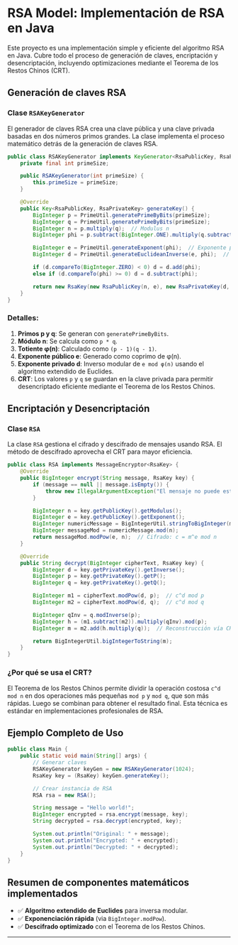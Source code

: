 # RSA Model: Implementación de RSA en Java

Este proyecto es una implementación simple y eficiente del algoritmo RSA en Java. Cubre todo el proceso de generación de claves, encriptación y desencriptación, incluyendo optimizaciones mediante el Teorema de los Restos Chinos (CRT).

## Generación de claves RSA

### Clase `RSAKeyGenerator`

El generador de claves RSA crea una clave pública y una clave privada basadas en dos números primos grandes. La clase implementa el proceso matemático detrás de la generación de claves RSA.

```java
public class RSAKeyGenerator implements KeyGenerator<RsaPublicKey, RsaPrivateKey> {
    private final int primeSize;

    public RSAKeyGenerator(int primeSize) {
        this.primeSize = primeSize;
    }

    @Override
    public Key<RsaPublicKey, RsaPrivateKey> generateKey() {
        BigInteger p = PrimeUtil.generatePrimeByBits(primeSize);
        BigInteger q = PrimeUtil.generatePrimeByBits(primeSize);
        BigInteger n = p.multiply(q);  // Modulus n
        BigInteger phi = p.subtract(BigInteger.ONE).multiply(q.subtract(BigInteger.ONE));  // φ(n)

        BigInteger e = PrimeUtil.generateExponent(phi);  // Exponente público e
        BigInteger d = PrimeUtil.generateEuclideanInverse(e, phi);  // Inverso modular d

        if (d.compareTo(BigInteger.ZERO) < 0) d = d.add(phi);
        else if (d.compareTo(phi) >= 0) d = d.subtract(phi);

        return new RsaKey(new RsaPublicKey(n, e), new RsaPrivateKey(d, p, q));
    }
}
```

### Detalles:
1. **Primos p y q**: Se generan con `generatePrimeByBits`.
2. **Módulo n**: Se calcula como `p * q`.
3. **Totiente φ(n)**: Calculado como `(p - 1)(q - 1)`.
4. **Exponente público e**: Generado como coprimo de φ(n).
5. **Exponente privado d**: Inverso modular de `e mod φ(n)` usando el algoritmo extendido de Euclides.
6. **CRT**: Los valores `p` y `q` se guardan en la clave privada para permitir desencriptado eficiente mediante el Teorema de los Restos Chinos.

## Encriptación y Desencriptación

### Clase `RSA`

La clase `RSA` gestiona el cifrado y descifrado de mensajes usando RSA. El método de descifrado aprovecha el CRT para mayor eficiencia.

```java
public class RSA implements MessageEncryptor<RsaKey> {
    @Override
    public BigInteger encrypt(String message, RsaKey key) {
        if (message == null || message.isEmpty()) {
            throw new IllegalArgumentException("El mensaje no puede estar vacío.");
        }

        BigInteger n = key.getPublicKey().getModulus();
        BigInteger e = key.getPublicKey().getExponent();
        BigInteger numericMessage = BigIntegerUtil.stringToBigInteger(message);
        BigInteger messageMod = numericMessage.mod(n);
        return messageMod.modPow(e, n);  // Cifrado: c = m^e mod n
    }

    @Override
    public String decrypt(BigInteger cipherText, RsaKey key) {
        BigInteger d = key.getPrivateKey().getInverse();
        BigInteger p = key.getPrivateKey().getP();
        BigInteger q = key.getPrivateKey().getQ();

        BigInteger m1 = cipherText.modPow(d, p);  // c^d mod p
        BigInteger m2 = cipherText.modPow(d, q);  // c^d mod q

        BigInteger qInv = q.modInverse(p);
        BigInteger h = (m1.subtract(m2)).multiply(qInv).mod(p);
        BigInteger m = m2.add(h.multiply(q));  // Reconstrucción vía CRT

        return BigIntegerUtil.bigIntegerToString(m);
    }
}
```

### ¿Por qué se usa el CRT?

El Teorema de los Restos Chinos permite dividir la operación costosa `c^d mod n` en dos operaciones más pequeñas `mod p` y `mod q`, que son más rápidas. Luego se combinan para obtener el resultado final. Esta técnica es estándar en implementaciones profesionales de RSA.

## Ejemplo Completo de Uso

```java
public class Main {
    public static void main(String[] args) {
        // Generar claves
        RSAKeyGenerator keyGen = new RSAKeyGenerator(1024);
        RsaKey key = (RsaKey) keyGen.generateKey();

        // Crear instancia de RSA
        RSA rsa = new RSA();

        String message = "Hello world!";
        BigInteger encrypted = rsa.encrypt(message, key);
        String decrypted = rsa.decrypt(encrypted, key);

        System.out.println("Original: " + message);
        System.out.println("Encrypted: " + encrypted);
        System.out.println("Decrypted: " + decrypted);
    }
}
```

## Resumen de componentes matemáticos implementados

- ✅ **Algoritmo extendido de Euclides** para inversa modular.
- ✅ **Exponenciación rápida** (via `BigInteger.modPow`).
- ✅ **Descifrado optimizado** con el Teorema de los Restos Chinos.

---
